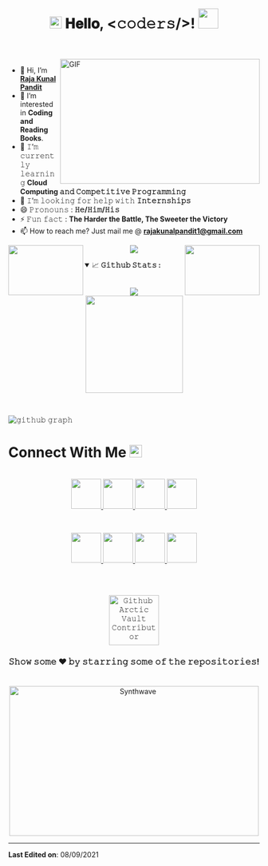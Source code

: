 <h1 align="center">
  <a target="_blank">
    <img src="https://github.com/JayantGoel001/JayantGoel001/blob/master/GIF/Earth.gif" width="24px" style="max-width:100%;">
  </a>
  𝐇𝐞𝐥𝐥𝐨, &lt;𝚌𝚘𝚍𝚎𝚛𝚜/&gt;!
  <a target="_blank">
    <img src="https://github.com/JayantGoel001/JayantGoel001/blob/master/GIF/Hi.gif" width="40px" />
  </a>
</h1>

<br/>
<br/>
<a target="_blank">
  <img align="right" height="250" width="400" alt="GIF" src="https://github.com/JayantGoel001/JayantGoel001/blob/master/GIF/image.gif">
</a>

- 👋 Hi, I’m [**Raja Kunal Pandit**](https://www.linkedin.com/in/raja-kunal-pandit-1481681bb/) 
- 👀 I’m interested in **Coding and Reading Books**.
- 🌱 𝙸’𝚖 𝚌𝚞𝚛𝚛𝚎𝚗𝚝𝚕𝚢 𝚕𝚎𝚊𝚛𝚗𝚒𝚗𝚐 **Cloud Computing 𝚊𝚗𝚍 𝙲𝚘𝚖𝚙𝚎𝚝𝚒𝚝𝚒𝚟𝚎 𝙿𝚛𝚘𝚐𝚛𝚊𝚖𝚖𝚒𝚗𝚐**
- 💞️ 𝙸’𝚖 𝚕𝚘𝚘𝚔𝚒𝚗𝚐 𝚏𝚘𝚛 𝚑𝚎𝚕𝚙 𝚠𝚒𝚝𝚑 **𝙸𝚗𝚝𝚎𝚛𝚗𝚜𝚑𝚒𝚙𝚜**
-  😄 𝙿𝚛𝚘𝚗𝚘𝚞𝚗𝚜 : **𝙷𝚎/𝙷𝚒𝚖/𝙷𝚒𝚜**
- ⚡ 𝙵𝚞𝚗 𝚏𝚊𝚌𝚝 : **The Harder the Battle, The Sweeter the Victory**
- 📫 How to reach me? Just mail me @ **rajakunalpandit1@gmail.com**


<p align="center">
  <a>
    <img align="left" height="100" width="150" src="https://github.com/JayantGoel001/JayantGoel001/blob/master/PNG/left.png">
    <img align="center" src="https://github-readme-streak-stats.herokuapp.com/?user=RajaKunalPandit1&theme=dark&hide_border=true"/>
    <img align="right" height="100" width="150" src="https://github.com/JayantGoel001/JayantGoel001/blob/master/PNG/right.png">
  </a>
</p>

<details open="">
<summary>
  <g-emoji class="g-emoji" alias="chart_with_upwards_trend" fallback-src="https://github.githubassets.com/images/icons/emoji/unicode/1f4c8.png">📈</g-emoji>
  <strong>𝙶𝚒𝚝𝚑𝚞𝚋 𝚂𝚝𝚊𝚝𝚜 : </strong>
</summary>
<br>

<p align="center">
  <a href="https://github.com/RajaKunalPandit1">
    <img align="center" src="https://github-readme-stats.vercel.app/api?username=RajaKunalPandit1&show_icons=true&hide_border=true&title_color=94b4a4&amp&icon_color=FFFFFF&amp&text_color=FFFFFF&amp&bg_color=000000&count_private=true&include_all_commits=true"/>
  </a>
  <a href="https://github.com/JayantGoel001">
    <img align="center" height="195px" src="https://github-readme-stats.vercel.app/api/top-langs/?username=RajaKunalPandit1&text_color=FFFFFF&bg_color=000000&title_color=94b4a4&langs_count=15&layout=compact&hide_border=true" />
  </a>
</p>
</details>
<br>

![𝚐𝚒𝚝𝚑𝚞𝚋 𝚐𝚛𝚊𝚙𝚑](https://activity-graph.herokuapp.com/graph?username=RajaKunalPandit1&theme=react-dark&hide_border=true&area=true)

<h1>
  Connect With Me
  <a target="_blank">
    <img src="https://github.com/JayantGoel001/JayantGoel001/blob/master/GIF/Handshake.gif" height="25px" style="max-width:100%;">
  </a>
</h1>

<p align="center">
  <br>
  <a href="https://www.linkedin.com/in/raja-kunal-pandit-1481681bb/" target="_blank">
    <code><img height="60" width="60" src="https://github.com/JayantGoel001/JayantGoel001/blob/master/SVG/linkedin.svg"/></code>
   </a>
     <a href="https://leetcode.com/rajakunalpandit/" target="_blank">
    <code><img  height="60" width="60" src="https://cdn.icon-icons.com/icons2/2389/PNG/512/leetcode_logo_icon_145113.png"/></code>
  </a> 
    <a href="https://auth.geeksforgeeks.org/user/rajakunalpandit/practice/" target="_blank">
    <code><img height="60" width="60" src="https://raw.githubusercontent.com/rahuldkjain/github-profile-readme-generator/master/src/images/icons/Social/geeks-for-geeks.svg"/></code>
  </a> 
  <a href="https://twitter.com/YashSha28221206" target="_blank">
    <code><img height="60" width="60" src="https://github.com/JayantGoel001/JayantGoel001/blob/master/SVG/twitter.svg"/></code>
  </a>
<!--   <a href="https://dev.to/jayantgoel001">
    <code><img src="https://d2fltix0v2e0sb.cloudfront.net/dev-badge.svg" alt="Jayant Goel's DEV Profile" height="62" width="62"></code>
  </a>      -->
</p>
<br/>

<p align="center">
  <a href="https://www.codechef.com/users/kunal_42" target="_blank">
    <code><img height="60" width="60" src="https://github.com/JayantGoel001/JayantGoel001/blob/master/SVG/cc.svg"/></code>
  </a>
  <a href="https://www.hackerrank.com/rajakunalpandit1?hr_r=1" target="_blank">
    <code><img height="60" width="60" src="https://github.com/JayantGoel001/JayantGoel001/blob/master/PNG/hr.png"/></code>
  </a>

  <a href="https://codeforces.com/profile/Rajakunalpandit" target="_blank">
    <code><img height="60" width="60" src="https://github.com/JayantGoel001/JayantGoel001/blob/master/PNG/cf.png"/></code>
  </a>

  <a href="https://www.hackerearth.com/@rajakunalpandit1" target="_blank">
    <code><img height="60" width="60" src="https://github.com/JayantGoel001/JayantGoel001/blob/master/SVG/he.svg"/></code>
  </a>
 
  
</p>

<br/>
<br/>

<p align="center">
  <a href="https://archiveprogram.github.com/">
    <img alt="𝙶𝚒𝚝𝚑𝚞𝚋 𝙰𝚛𝚌𝚝𝚒𝚌 𝚅𝚊𝚞𝚕𝚝 𝙲𝚘𝚗𝚝𝚛𝚒𝚋𝚞𝚝𝚘𝚛" src = "https://github.com/JayantGoel001/JayantGoel001/blob/master/GIF/arctic.gif" width="100px" height="100px">
  </a>
</p>


<div align="center">

### 𝚂𝚑𝚘𝚠 𝚜𝚘𝚖𝚎 ❤️ 𝚋𝚢 𝚜𝚝𝚊𝚛𝚛𝚒𝚗𝚐 𝚜𝚘𝚖𝚎 𝚘𝚏 𝚝𝚑𝚎 𝚛𝚎𝚙𝚘𝚜𝚒𝚝𝚘𝚛𝚒𝚎𝚜!

</div>

#
<p align="center"><img src="https://thumbs.gfycat.com/GoodnaturedFondGaur-size_restricted.gif" alt="Synthwave" height="300" width="500"></p>

----
**Last Edited on**: 08/09/2021

<!---
RajaKunalPandit1/RajaKunalPandit1 is a ✨ special ✨ repository because its `README.md` (this file) appears on your GitHub profile.
You can click the Preview link to take a look at your changes.
--->
